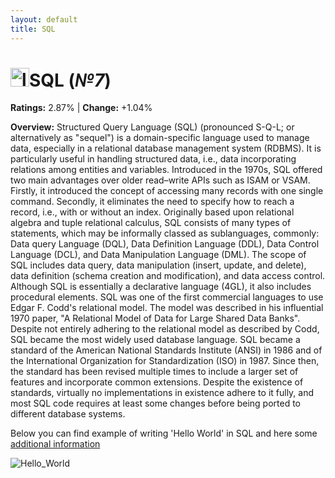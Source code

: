 ```yaml
---
layout: default
title: SQL
---
```


# <img src="https://logodix.com/logo/542135.jpg" alt="logo" width="30"/>**SQL** (_№7_) 

**Ratings:** 2.87% | **Change:** +1.04% 

**Overview:** Structured Query Language (SQL) (pronounced  S-Q-L; or alternatively as  "sequel") is a domain-specific language used to manage data, especially in a relational database management system (RDBMS). It is particularly useful in handling structured data, i.e., data incorporating relations among entities and variables.
Introduced in the 1970s, SQL offered two main advantages over older read–write APIs such as ISAM or VSAM. Firstly, it introduced the concept of accessing many records with one single command. Secondly, it eliminates the need to specify how to reach a record, i.e., with or without an index.
Originally based upon relational algebra and tuple relational calculus, SQL consists of many types of statements, which may be informally classed as sublanguages, commonly: Data query Language (DQL), Data Definition Language (DDL), Data Control Language (DCL), and Data Manipulation Language (DML).
The scope of SQL includes data query, data manipulation (insert, update, and delete), data definition (schema creation and modification), and data access control. Although SQL is essentially a declarative language (4GL), it also includes procedural elements.
SQL was one of the first commercial languages to use Edgar F. Codd's relational model. The model was described in his influential 1970 paper, "A Relational Model of Data for Large Shared Data Banks".  Despite not entirely adhering to the relational model as described by Codd, SQL became the most widely used database language.
SQL became a standard of the American National Standards Institute (ANSI) in 1986 and of the International Organization for Standardization (ISO) in 1987. Since then, the standard has been revised multiple times to include a larger set of features and incorporate common extensions. Despite the existence of standards, virtually no implementations in existence adhere to it fully, and most SQL code requires at least some changes before being ported to different database systems.

Below you can find example of writing 'Hello World' in SQL and here some [additional information](https://en.wikipedia.org/wiki/SQL)

![Hello_World](https://www.guru99.com/images/PL-SQL/110215_0652_PLSQLFirstP5.png)
